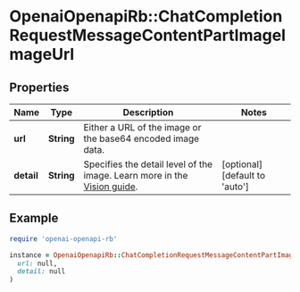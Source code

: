 # OpenaiOpenapiRb::ChatCompletionRequestMessageContentPartImageImageUrl

## Properties

| Name | Type | Description | Notes |
| ---- | ---- | ----------- | ----- |
| **url** | **String** | Either a URL of the image or the base64 encoded image data. |  |
| **detail** | **String** | Specifies the detail level of the image. Learn more in the [Vision guide](/docs/guides/vision/low-or-high-fidelity-image-understanding). | [optional][default to &#39;auto&#39;] |

## Example

```ruby
require 'openai-openapi-rb'

instance = OpenaiOpenapiRb::ChatCompletionRequestMessageContentPartImageImageUrl.new(
  url: null,
  detail: null
)
```


